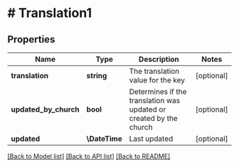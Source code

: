 # # Translation1

## Properties

Name | Type | Description | Notes
------------ | ------------- | ------------- | -------------
**translation** | **string** | The translation value for the key | [optional]
**updated_by_church** | **bool** | Determines if the translation was updated or created by the church | [optional]
**updated** | **\DateTime** | Last updated | [optional]

[[Back to Model list]](../../README.md#models) [[Back to API list]](../../README.md#endpoints) [[Back to README]](../../README.md)
